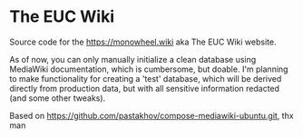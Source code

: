 # The EUC Wiki

Source code for the https://monowheel.wiki aka The EUC Wiki website.

As of now, you can only manually initialize a clean database using MediaWiki documentation,
which is cumbersome, but doable. I'm planning to make functionality for creating a 'test'
database, which will be derived directly from production data, but with all sensitive
information redacted (and some other tweaks).

Based on https://github.com/pastakhov/compose-mediawiki-ubuntu.git, thx man
